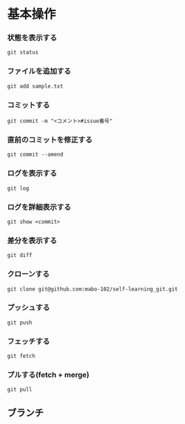 # 基本操作

### 状態を表示する

```sh:
git status
```

### ファイルを追加する

```sh:
git add sample.txt
```

### コミットする

```sh:
git commit -m "<コメント>#issue番号"
```

### 直前のコミットを修正する

```sh:
git commit --amend
```

### ログを表示する

```sh:
git log
```

### ログを詳細表示する

```sh:
git show <commit>
```

### 差分を表示する

```sh:
git diff
```

### クローンする

```sh:
git clone git@github.com:mabo-102/self-learning_git.git
```

### プッシュする

```sh:
git push
```

### フェッチする

```sh:
git fetch
```

### プルする(fetch + merge)

```sh:
git pull
```

## ブランチ


